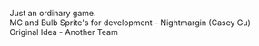 Just an ordinary game.  
MC and Bulb Sprite's for development - Nightmargin (Casey Gu)  
Original Idea - Another Team
